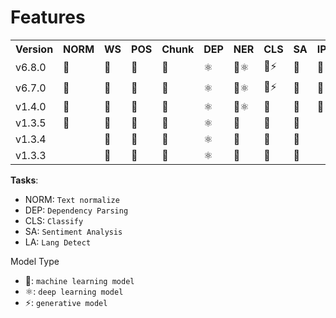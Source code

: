 # Features

<table>
<tr>
<th>Version</th>
<th>NORM</td>
<th>WS</td>
<th>POS</td>
<th>Chunk</td>
<th>DEP</td>
<th>NER</td>
<th>CLS</td>
<th>SA</td>
<th>IPA</td>
<th>LD</td>
</tr>
<tr>
<td>v6.8.0</td>
<td>📜</td>
<td>📜</td>
<td>📜</td>
<td>📜</td>
<td>⚛️</td>
<td>📜⚛️</td>
<td>📜⚡</td>
<td>📜</td>
<td>📜</td>
<td>⚛️</td>
</tr>
<tr>
<td>v6.7.0</td>
<td>📜</td>
<td>📜</td>
<td>📜</td>
<td>📜</td>
<td>⚛️</td>
<td>📜⚛️</td>
<td>📜⚡</td>
<td>📜</td>
<td>📜</td>
<td></td>
</tr>
<tr>
<td>v1.4.0</td>
<td>📜</td>
<td>📜</td>
<td>📜</td>
<td>📜</td>
<td>⚛️</td>
<td>📜⚛️</td>
<td>📜</td>
<td>📜</td>
<td>📜</td>
<td></td>
</tr>
<tr>
<td>v1.3.5</td>
<td>📜</td>
<td>📜</td>
<td>📜</td>
<td>📜</td>
<td>⚛️</td>
<td>📜</td>
<td>📜</td>
<td>📜</td>
<td></td>
<td></td>
</tr>
<tr>
<td>v1.3.4</td>
<td></td>
<td>📜</td>
<td>📜</td>
<td>📜</td>
<td>⚛️</td>
<td>📜</td>
<td>📜</td>
<td>📜</td>
<td></td>
<td></td>
</tr>
<tr>
<td>v1.3.3</td>
<td></td>
<td>📜</td>
<td>📜</td>
<td>📜</td>
<td>⚛️</td>
<td>📜</td>
<td>📜</td>
<td>📜</td>
<td></td>
<td></td>
</tr>
</table>

**Tasks**:

* NORM: `Text normalize`
* DEP:  `Dependency Parsing`
* CLS: `Classify`
* SA: `Sentiment Analysis`
* LA: `Lang Detect`

Model Type

* 📜: `machine learning model`
* ⚛️: `deep learning model`
* ⚡: `generative model`